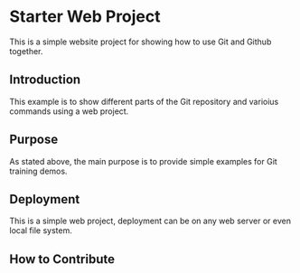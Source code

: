 # Starter Web Project

This is a simple website project for showing how to use Git and Github together.

## Introduction

This example is to show different parts of the Git repository and varioius commands using a web project.

## Purpose

As stated above, the main purpose is to provide simple examples for Git training demos.

## Deployment

This is a simple web project, deployment can be on any web server or even local file system.

## How to Contribute